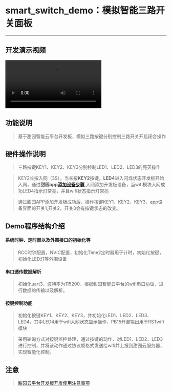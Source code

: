 # smart_switch_demo：模拟智能三路开关面板
------------------------------------------

## 开发演示视频

![模拟智能三路开关面板-演示视频](https://smart-img.5itianyuan.com/open/smart_switch_demo.mp4)

## 功能说明

> 基于甜园智能云平台开发板，模拟三路按键分别控制三路开关开启闭合操作

## 硬件操作说明

> 三路按键KEY1、KEY2、KEY3分别控制LED1、LED2、LED3的亮灭操作

> KEY2长按入网（3S），当长按**KEY2**按键，**LED4**进入闪烁状态开发板开始入网，通过**甜园app[添加设备步骤](app_add_wifidevelopboard.md)**,入网添加开发板设备，当wifi模块入网成功LED4指示灯常亮，并且wifi状态指示灯常亮

> 通过甜园APP添加开发板成功后，操作按键KEY1，KEY2，KEY3，app设备界面的开关1,开关2，开关3会有按键状态的改变。

## Demo程序结构介绍

#### 系统时钟、定时器以及外围接口的初始化等

> RCC时钟配置，NVIC配置，初始化Time2定时器用于计时，初始化按键，初始化LED灯等外围设备

#### 串口透传数据解析

> 初始化uart3，波特率为115200，根据甜园智能云平台的wifi串口协议，进行数据的传输以及解析。

#### 按键控制功能

> 初始化按键KEY1、KEY2、KEY3，并初始化LED1、LED2、LED3、LED4，其中LED4用于wifi入网状态显示操作，PB15开漏输出用于RSTwifi模块

> 采用轮询方式对按键监控处理，通过按键的动作，对LED1、LED2、LED3进行控制，并将该动作通过协议帧格式发送给wifi并上报到甜园云服务器，实现智能化控制。

## 注意

> [甜园云平台开发板开发使用注意事项](warning.md)
